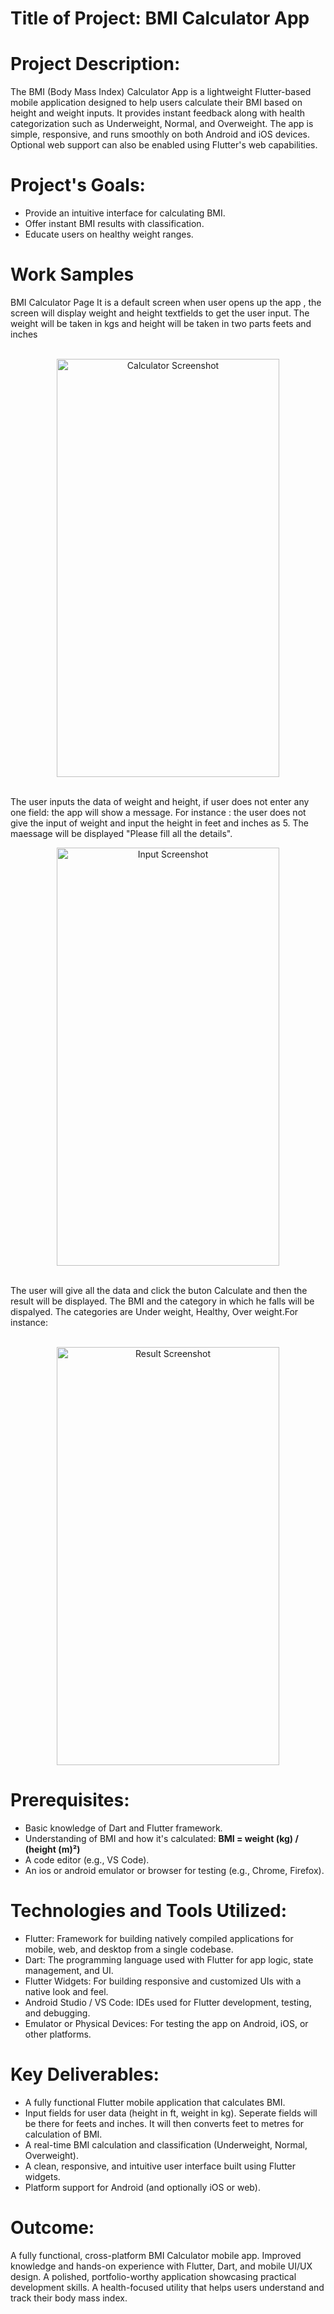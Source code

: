 # Title of Project: BMI Calculator App

# Project Description:

The BMI (Body Mass Index) Calculator App is a lightweight Flutter-based mobile application designed to help users calculate their BMI based on height and weight inputs. It provides instant feedback along with health categorization such as Underweight, Normal, and Overweight. The app is simple, responsive, and runs smoothly on both Android and iOS devices. Optional web support can also be enabled using Flutter's web capabilities.

# Project's Goals:

* Provide an intuitive interface for calculating BMI.
* Offer instant BMI results with classification.
* Educate users on healthy weight ranges.

# Work Samples
BMI Calculator Page 
It is a default screen when user opens up the app , the screen will display weight and height textfields to get the user input. The weight will be taken in kgs and height will be taken in two parts feets and inches
<br>
<br>
<p align="center">
 <img width="356" height="669" alt="Calculator Screenshot" src="https://github.com/user-attachments/assets/469d89fa-2284-482a-99aa-3f2a912880ac" />
</p>
<br>
The user inputs the data of weight and height, if user does not enter any one field: the app will show a message. For instance : the user does not give the input of weight and input the height in feet and inches as 5. The maessage will be displayed "Please fill all the details".
<br>
<p align="center">
 <img width="356" height="669" alt="Input Screenshot" src="https://github.com/user-attachments/assets/14aa08ce-cb45-4a67-aeb8-793d25eb9163" />
</p>
<br>
The user will give all the data and click the buton Calculate and then the result will be displayed. The BMI and the category in which he falls will be dispalyed. The categories are Under weight, Healthy, Over weight.For instance: 
<br>
<br>
<p align="center">
<img width="356" height="669" alt="Result Screenshot" src="https://github.com/user-attachments/assets/c7ab45db-c66b-4ed9-b8b8-316d644c4e6f" />
</p>

# Prerequisites:

* Basic knowledge of Dart and Flutter framework.
* Understanding of BMI and how it's calculated:
  **BMI = weight (kg) / (height (m)²)**
* A code editor (e.g., VS Code).
* An ios or android emulator or browser for testing (e.g., Chrome, Firefox).

# Technologies and Tools Utilized:
 
* Flutter: Framework for building natively compiled applications for mobile, web, and desktop from a single codebase.
* Dart: The programming language used with Flutter for app logic, state management, and UI.
* Flutter Widgets: For building responsive and customized UIs with a native look and feel.
* Android Studio / VS Code: IDEs used for Flutter development, testing, and debugging.
* Emulator or Physical Devices: For testing the app on Android, iOS, or other platforms.

# Key Deliverables:

* A fully functional Flutter mobile application that calculates BMI.
* Input fields for user data (height in ft, weight in kg). Seperate fields will be there for feets and inches. It will then converts feet to metres for calculation of BMI.
* A real-time BMI calculation and classification (Underweight, Normal, Overweight).
* A clean, responsive, and intuitive user interface built using Flutter widgets.
* Platform support for Android (and optionally iOS or web).

# Outcome:

A fully functional, cross-platform BMI Calculator mobile app.
Improved knowledge and hands-on experience with Flutter, Dart, and mobile UI/UX design.
A polished, portfolio-worthy application showcasing practical development skills.
A health-focused utility that helps users understand and track their body mass index.




